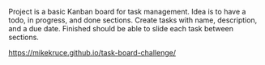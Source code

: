 Project is a basic Kanban board for task management. Idea is to have a todo, in progress, and done sections. 
Create tasks with name, description, and a due date. 
Finished should be able to slide each task between sections. 

https://mikekruce.github.io/task-board-challenge/

